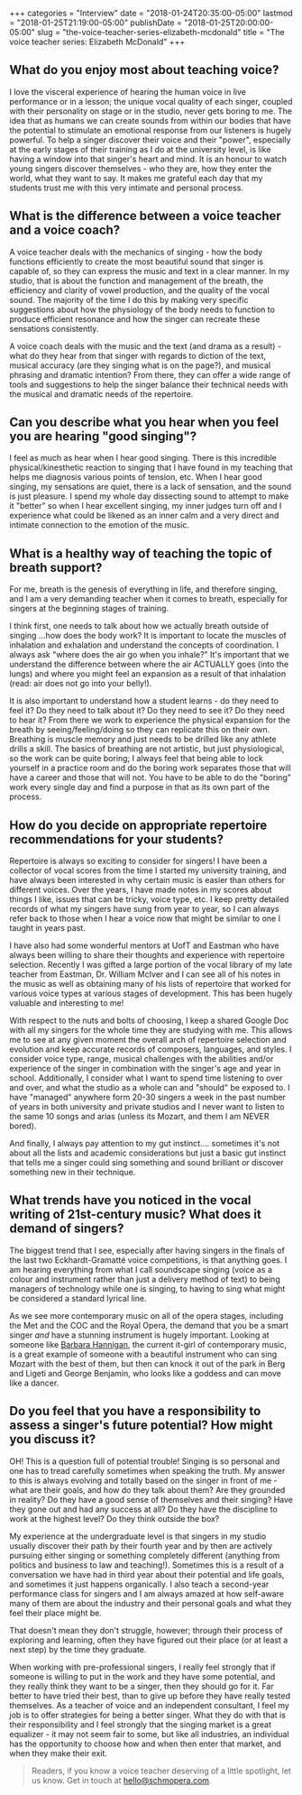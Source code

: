 +++
categories = "Interview"
date = "2018-01-24T20:35:00-05:00"
lastmod = "2018-01-25T21:19:00-05:00"
publishDate = "2018-01-25T20:00:00-05:00"
slug = "the-voice-teacher-series-elizabeth-mcdonald"
title = "The voice teacher series: Elizabeth McDonald"
+++

## What do you enjoy most about teaching voice?

I love the visceral experience of hearing the human voice in live performance or in a lesson; the unique vocal quality of each singer, coupled with their personality on stage or in the studio, never gets boring to me.  The idea that as humans we can create sounds from within our bodies that have the potential to stimulate an emotional response from our listeners is hugely powerful.  To help a singer discover their voice and their "power", especially at the early stages of their training as I do at the university level, is like having a window into that singer's heart and mind.  It is an honour to watch young singers discover themselves - who they are, how they enter the world, what they want to say. It makes me grateful each day that my students trust me with this very intimate and personal process.

## What is the difference between a voice teacher and a voice coach?

A voice teacher deals with the mechanics of singing - how the body functions efficiently to create the most beautiful sound that singer is capable of, so they can express the music and text in a clear manner.  In my studio, that is about the function and management of the breath, the efficiency and clarity of vowel production, and the quality of the vocal sound. The majority of the time I do this by making very specific suggestions about how the physiology of the body needs to function to produce efficient resonance and how the singer can recreate these sensations consistently.

A voice coach deals with the music and the text (and drama as a result) - what do they hear from that singer with regards to diction of the text, musical accuracy (are they singing what is on the page?), and musical phrasing and dramatic intention? From there, they can offer a wide range of tools and suggestions to help the singer balance their technical needs with the musical and dramatic needs of the repertoire.  

## Can you describe what you hear when you feel you are hearing "good singing"?

I feel as much as hear when I hear good singing.  There is this incredible physical/kinesthetic reaction to singing that I have found in my teaching that helps me diagnosis various points of tension, etc.  When I hear good singing, my sensations are quiet, there is a lack of sensation, and the sound is just pleasure.  I spend my whole day dissecting sound to attempt to make it "better" so when I hear excellent singing, my inner judges turn off and I experience what could be likened as an inner calm and a very direct and intimate connection to the emotion of the music.

## What is a healthy way of teaching the topic of breath support?

For me, breath is the genesis of everything in life, and therefore singing, and I am a very demanding teacher when it comes to breath, especially for singers at the beginning stages of training.

I think first, one needs to talk about how we actually breath outside of singing …how does the body work? It is important to locate the muscles of inhalation and exhalation and understand the concepts of coordination. I always ask "where does the air go when you inhale?"  It's important that we understand the difference between where the air ACTUALLY goes (into the lungs) and where you might feel an expansion as a result of that inhalation (read: air does not go into your belly!).

It is also important to understand how a student learns - do they need to feel it? Do they need to talk about it? Do they need to see it?  Do they need to hear it? From there we work to experience the physical expansion for the breath by seeing/feeling/doing so they can replicate this on their own.  Breathing is muscle memory and just needs to be drilled like any athlete drills a skill.  The basics of breathing are not artistic, but just physiological, so the work can be quite boring; I always feel that being able to lock yourself in a practice room and do the boring work separates those that will have a career and those that will not. You have to be able to do the "boring" work every single day and find a purpose in that as its own part of the process.

## How do you decide on appropriate repertoire recommendations for your students?

Repertoire is always so exciting to consider for singers!  I have been a collector of vocal scores from the time I started my university training, and have always been interested in why certain music is easier than others for different voices.  Over the years, I have made notes in my scores about things I like, issues that can be tricky, voice type, etc.  I keep pretty detailed records of what my singers have sung from year to year, so I can always refer back to those when I hear a voice now that might be similar to one I taught in years past. 

I have also had some wonderful mentors at UofT and Eastman who have always been willing to share their thoughts and experience with repertoire selection.  Recently I was gifted a large portion of the vocal library of my late teacher from Eastman, Dr. William McIver and I can see all of his notes in the music as well as obtaining many of his lists of repertoire that worked for various voice types at various stages of development. This has been hugely valuable and interesting to me!

With respect to the nuts and bolts of choosing, I keep a shared Google Doc with all my singers for the whole time they are studying with me.  This allows me to see at any given moment the overall arch of repertoire selection and evolution and keep accurate records of composers, languages, and styles.  I consider voice type, range, musical challenges with the abilities and/or experience of the singer in combination with the singer's age and year in school.  Additionally, I consider what I want to spend time listening to over and over, and what the studio as a whole can and "should" be exposed to. I have "managed" anywhere form 20-30 singers a week in the past number of years in both university and private studios and I never want to listen to the same 10 songs and arias (unless its Mozart, and them I am NEVER bored). 

And finally, I always pay attention to my gut instinct…. sometimes it's not about all the lists and academic considerations but just a basic gut instinct that tells me a singer could sing something and sound brilliant or discover something new in their technique.

## What trends have you noticed in the vocal writing of 21st-century music? What does it demand of singers?

The biggest trend that I see, especially after having singers in the finals of the last two Eckhardt-Gramatté voice competitions, is that anything goes. I am hearing everything from what I call soundscape singing (voice as a colour and instrument rather than just a delivery method of text) to being managers of technology while one is singing, to having to sing what might be considered a standard lyrical line.  

As we see more contemporary music on all of the opera stages, including the Met and the COC and the Royal Opera, the demand that you be a smart singer *and* have a stunning instrument is hugely important. Looking at someone like [Barbara Hannigan](/scene/people/barbara-hannigan/), the current it-girl of contemporary music, is a great example of someone with a beautiful instrument who can sing Mozart with the best of them, but then can knock it out of the park in Berg and Ligeti and George Benjamin, who looks like a goddess and can move like a dancer.

## Do you feel that you have a responsibility to assess a singer's future potential? How might you discuss it?

OH! This is a question full of potential trouble!  Singing is so personal and one has to tread carefully sometimes when speaking the truth.  My answer to this is always evolving and totally based on the singer in front of me - what are their goals, and how do they talk about them?  Are they grounded in reality? Do they have a good sense of themselves and their singing?  Have they gone out and had any success at all? Do they have the discipline to work at the highest level? Do they think outside the box? 

My experience at the undergraduate level is that singers in my studio usually discover their path by their fourth year and by then are actively pursuing either singing or something completely different (anything from politics and business to law and teaching!). Sometimes this is a result of a conversation we have had in third year about their potential and life goals, and sometimes it just happens organically.  I also teach a second-year performance class for singers and I am always amazed at how self-aware many of them are about the industry and their personal goals and what they feel their place might be. 

That doesn't mean they don't struggle, however; through their process of exploring and learning, often they have figured out their place (or at least a next step) by the time they graduate.

When working with pre-professional singers, I really feel strongly that if someone is willing to put in the work and they have some potential, and they really think they want to be a singer, then they should go for it.  Far better to have tried their best, than to give up before they have really tested themselves.  As a teacher of voice and an independent consultant, I feel my job is to offer strategies for being a better singer. What they do with that is their responsibility and I feel strongly that the singing market is a great equalizer - it may not seem fair to some, but like all industries, an individual has the opportunity to choose how and when then enter that market, and when they make their exit. 

>Readers, if you know a voice teacher deserving of a little spotlight, let us know. Get in touch at [hello@schmopera.com](mailto:hellO@schmopera.com).
